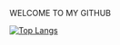 WELCOME TO MY GITHUB

[![Top Langs](https://github-readme-stats.vercel.app/api/top-langs/?username=jumalley&custom_title=test)](https://github.com/jumalley)
